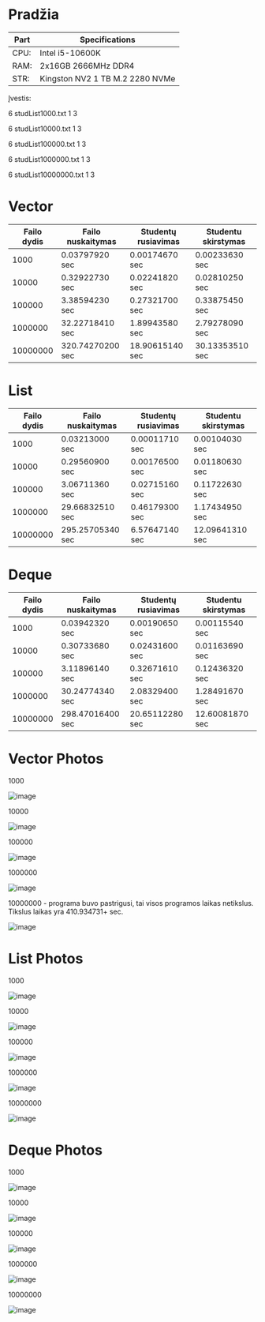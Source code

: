 # **Pradžia**
| Part | Specifications 		 |
| ---- | ------------------------------- |
| CPU: | Intel i5-10600K		 |
| RAM: | 2x16GB 2666MHz DDR4		 |
| STR: | Kingston NV2 1 TB M.2 2280 NVMe |

Įvestis:

6 studList1000.txt 1 3

6 studList10000.txt 1 3

6 studList100000.txt 1 3

6 studList1000000.txt 1 3

6 studList10000000.txt 1 3


# **Vector**

| Failo dydis  	| Failo nuskaitymas | Studentų rusiavimas | Studentu skirstymas |
| ------------- | ----------------- | ------------------- | ------------------- |
| 1000     	    | 0.03797920 sec    | 0.00174670 sec      | 0.00233630 sec      |
| 10000   	    | 0.32922730 sec    | 0.02241820 sec      | 0.02810250 sec      |
| 100000   	    | 3.38594230 sec    | 0.27321700 sec      | 0.33875450 sec      |
| 1000000  	    | 32.22718410 sec   | 1.89943580 sec      | 2.79278090 sec      |
| 10000000 	    | 320.74270200 sec  | 18.90615140 sec     | 30.13353510 sec     |

# **List**

| Failo dydis  	| Failo nuskaitymas | Studentų rusiavimas | Studentu skirstymas |
| ------------- | ----------------- | ------------------- | ------------------- |
| 1000     	    | 0.03213000 sec    | 0.00011710 sec      | 0.00104030 sec      |
| 10000   	    | 0.29560900 sec    | 0.00176500 sec      | 0.01180630 sec      |
| 100000   	    | 3.06711360 sec    | 0.02715160 sec      | 0.11722630 sec      |
| 1000000  	    | 29.66832510 sec   | 0.46179300 sec      | 1.17434950 sec      |
| 10000000 	    | 295.25705340 sec  | 6.57647140 sec      | 12.09641310 sec     |

# **Deque**

| Failo dydis  	| Failo nuskaitymas | Studentų rusiavimas | Studentu skirstymas |
| ------------- | ----------------- | ------------------- | ------------------- |
| 1000     	    | 0.03942320 sec    | 0.00190650 sec      | 0.00115540 sec      |
| 10000   	    | 0.30733680 sec    | 0.02431600 sec      | 0.01163690 sec      |
| 100000   	    | 3.11896140 sec    | 0.32671610 sec      | 0.12436320 sec      |
| 1000000      	| 30.24774340 sec   | 2.08329400 sec      | 1.28491670 sec      |
| 10000000 	    | 298.47016400 sec  | 20.65112280 sec     | 12.60081870 sec     |

# **Vector Photos**

1000

![image](https://github.com/user-attachments/assets/271078ea-41bf-4fa0-a4f6-1279cd1b6f2e)

10000

![image](https://github.com/user-attachments/assets/4a5e434c-ef85-4366-b5c3-96c081bc5954)

100000

![image](https://github.com/user-attachments/assets/d49adf86-fd03-484e-a86c-88daa40e97b9)

1000000

![image](https://github.com/user-attachments/assets/6ddc42f9-f612-401e-b256-a4a349c6587a)

10000000 - programa buvo pastrigusi, tai visos programos laikas netikslus. Tikslus laikas yra 410.934731+ sec.

![image](https://github.com/user-attachments/assets/061ef750-7946-4711-b6c0-37f2f7130061)

# **List Photos**

1000

![image](https://github.com/user-attachments/assets/a69d1c33-550d-40bc-a729-1614ec2a96b2)

10000

![image](https://github.com/user-attachments/assets/61f76025-33be-4092-9f83-44f449008dfd)

100000

![image](https://github.com/user-attachments/assets/bcd5c850-c611-4f0d-b516-282f3a4952ec)

1000000

![image](https://github.com/user-attachments/assets/181bbc99-e621-413f-a5f4-39d865e2f79f)

10000000

![image](https://github.com/user-attachments/assets/382d93eb-6902-4f9c-a0d5-53e0fd466073)

# **Deque Photos**

1000

![image](https://github.com/user-attachments/assets/2bd0de54-5624-45f6-a68a-9cbcdf3c4c1a)

10000

![image](https://github.com/user-attachments/assets/22cadc32-afac-4dea-932d-d184bc4741b1)

100000

![image](https://github.com/user-attachments/assets/f0347495-4496-4dd7-bb78-9366c2eff383)

1000000

![image](https://github.com/user-attachments/assets/44e5a086-6216-439f-be42-51965d661435)

10000000

![image](https://github.com/user-attachments/assets/6f1856f0-e029-423d-820a-9bfad20e6995)
